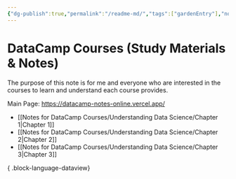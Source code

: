 ```yaml
---
{"dg-publish":true,"permalink":"/readme-md/","tags":["gardenEntry"],"noteIcon":"","created":"2024-04-23T17:44:36.198+08:00","updated":"2024-04-23T18:43:36.820+08:00"}
---
```


# DataCamp Courses (Study Materials & Notes)

The purpose of this note is for me and everyone who are interested in the courses to learn and understand each course provides. 

Main Page: https://datacamp-notes-online.vercel.app/

- [[Notes for DataCamp Courses/Understanding Data Science/Chapter 1\|Chapter 1]]
- [[Notes for DataCamp Courses/Understanding Data Science/Chapter 2\|Chapter 2]]
- [[Notes for DataCamp Courses/Understanding Data Science/Chapter 3\|Chapter 3]]

{ .block-language-dataview}